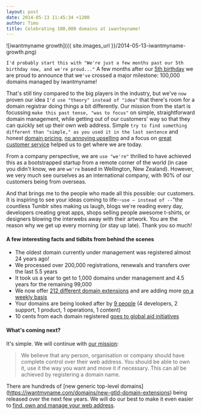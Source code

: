 ```yaml
---
layout: post
date: 2014-05-13 11:45:34 +1200
author: Timo
title: Celebrating 100,000 domains at iwantmyname!
---
```


<!-- excerpt -->

![iwantmyname growth]({{ site.images_url }}/2014-05-13-iwantmyname-growth.png)

`I'd probably start this with "We're just a few months past our 5th birthday now, and we're proud..."` A few months after our [5th birthday](https://iwantmyname.com/blog/2013/12/for-our-birthday-were-giving-back-and-you-should-too.html) we are proud to announce that we`'ve` crossed a major milestone: 100,000 domains managed by iwantmyname!

That's still tiny compared to the big players in the industry, but we've `now` proven our idea `I'd use "theory" instead of "idea"` that there's room for a domain registrar doing things a bit differently. Our mission from the start is focussing `make this past tense, "was to focus"` on simple, straightforward domain management, while getting out of our customers' way so that they can quickly set up their own web address. Simple `try to find something different than "simple," as you used it in the last sentence` and honest [domain pricing](https://iwantmyname.com/domains/domain-name-registration-list-of-extensions), [no annoying upselling](https://iwantmyname.com/blog/2013/11/no-upselling-tactics-to-be-found-here.html) and a focus on [great customer service](http://public.nicereply.com/iwantmyname) helped us to get where we are today.

<!-- /excerpt -->

From a company perspective, we are `use "we're"` thrilled to have achieved this as a bootstrapped startup from a remote corner of the world (in case you didn't know, we are `we're` based in Wellington, New Zealand). However, we very much see ourselves as an international company, with 90% of our customers being from overseas.

And that brings me to the people who made all this possible: our customers. It is inspiring to see your ideas coming to life--`use — instead of --`"the countless Tumblr sites making us laugh, blogs we're reading every day, developers creating great apps, shops selling people awesome t-shirts, or designers blowing the interwebs away with their artwork. You are the reason why we get up every morning (or stay up late). Thank you so much!

#### A few interesting facts and tidbits from behind the scenes

- The oldest domain currently under management was registered almost 24 years ago!
- We processed over 200,000 registrations, renewals and transfers over the last 5.5 years
- It took us a year to get to 1,000 domains under management and 4.5 years for the remaining 99,000
- We now offer [212 different domain extensions](https://iwantmyname.com/domains/domain-name-registration-list-of-extensions) and are adding more [on a weekly basis](https://iwantmyname.com/domains/new-gtld-launch-dates)
- Your domains are being looked after by [9 people](https://iwantmyname.com/about) (4 developers, 2 support, 1 product, 1 operations, 1 content)
- 10 cents from each domain registered [goes to global aid initiatives](https://iwantmyname.com/blog/2013/12/for-our-birthday-were-giving-back-and-you-should-too.html)

#### What's coming next?

It's simple. We will continue with [our mission](https://iwantmyname.com/about):

> We believe that any person, organisation or company should have complete control over their web address. You should be able to own it, use it the way you want and move it if necessary. This can all be achieved by registering a domain name. 

There are hundreds of [new generic top-level domains] (https://iwantmyname.com/domains/new-gtld-domain-extensions) being released over the next few years. We will do our best to make it even easier to [find, own and manage your web address](https://iwantmyname.com).